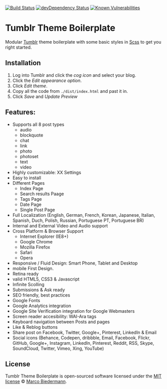 [![Build Status](https://travis-ci.org/marcobiedermann/tumblr-theme-boilerplate.svg?branch=master)](https://travis-ci.org/marcobiedermann/tumblr-theme-boilerplate)
[![devDependency Status](https://david-dm.org/marcobiedermann/tumblr-theme-boilerplate/dev-status.svg)](https://david-dm.org/marcobiedermann/tumblr-theme-boilerplate#info=devDependencies)
[![Known Vulnerabilities](https://snyk.io/test/github/marcobiedermann/tumblr-theme-boilerplate/badge.svg)](https://snyk.io/test/github/marcobiedermann/tumblr-theme-boilerplate)

# Tumblr Theme Boilerplate

Modular [Tumblr](https://www.tumblr.com) theme boilerplate with some basic styles in [Scss](http://sass-lang.com/) to get you right started.

## Installation

1. Log into Tumblr and click the *cog icon* and select your blog.
1. Click the *Edit appearance option*.
1. Click *Edit theme*.
1. Copy all the code from `./dist/index.html` and past it in.
1. Click *Save* and *Update Preview*

## Features:

* Supports all 8 post types
  * audio
  * blockquote
  * chat
  * link
  * photo
  * photoset
  * text
  * video
* Highly customizable: XX Settings
* Easy to install
* Different Pages
  * Index Page
  * Search results Paage
  * Tags Page
  * Date Page
  * Single Post Page
* Full Localization (English, German, French, Korean, Japanese, Italian, Spanish, Duch, Polish, Russian, Portuguese PT, Portuguese BR)
* Internal and External Video and Audio support
* Cross Platform & Browser Support
  * Internet Explorer (IE8+)
  * Google Chrome
  * Mozilla Firefox
  * Safari
  * Opera
* Responsive / Fluid Design: Smart Phone, Tablet and Desktop
* mobile First Design.
* Retina ready
* valid HTML5, CSS3 & Javascript
* Infinite Scolling
* Submissions & Ask ready
* SEO friendly, best practices
* Google Fonts
* Google Analytics integration
* Google Site Verification integration for Google Webmasters
* Screen reader accesibility: WAI-Ara tags
* Keyboard navigation between Posts and pages
* Like & Reblog buttons
* Share post on Facebook, Twitter, Google+, Pinterest, LinkedIn & Email
* Social icons (Behance, Codepen, dribbble, Email, Facebook, Flickr, GitHub, Google+, Instagram, LinkedIn, Pinterest, Reddit, RSS, Skype, SoundCloud, Twitter, Vimeo, Xing, YouTube)

## License

Tumblr Theme Boilerplate is open-sourced software licensed under the [MIT license](https://opensource.org/licenses/MIT) © [Marco Biedermann](https://www.marcobiedermann.com).

